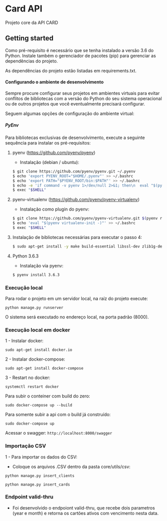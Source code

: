 # Card API

Projeto core da API CARD


## Getting started

Como pré-requisito é necessário que se tenha instalado a versão 3.6 do Python.
Instale também o gerenciador de pacotes (pip) para gerenciar as dependências do projeto.


As dependências do projeto estão listadas em requirements.txt.


#### Configurando o ambiente de desenvolvimento

Sempre procure configurar seus projetos em ambientes virtuais para evitar conflitos de bibliotecas com a versão do Python do seu sistema operacional ou de outros projetos que você eventualmente precisará configurar.

Seguem algumas opções de configuração do ambiente virtual:

##### PyEnv

Para bibliotecas exclusivas de desenvolvimento, execute a seguinte sequência para instalar os pré-requisitos:

 1. pyenv (https://github.com/pyenv/pyenv)
    - Instalação (debian / ubuntu):
    ```bash
    $ git clone https://github.com/pyenv/pyenv.git ~/.pyenv
    $ echo 'export PYENV_ROOT="$HOME/.pyenv"' >> ~/.bashrc
    $ echo 'export PATH="$PYENV_ROOT/bin:$PATH"' >> ~/.bashrc
    $ echo -e 'if command -v pyenv 1>/dev/null 2>&1; then\n  eval "$(pyenv init -)"\nfi' >> ~/.bashrc
    $ exec "$SHELL"
    ```
 2. pyenv-virtualenv (https://github.com/pyenv/pyenv-virtualenv)
    - Instalação como plugin do pyenv:
    ```bash
    $ git clone https://github.com/pyenv/pyenv-virtualenv.git $(pyenv root)/plugins/pyenv-virtualenv
    $ echo 'eval "$(pyenv virtualenv-init -)"' >> ~/.bashrc
    $ exec "$SHELL"
    ```

 3. Instalação de bibliotecas necessárias para executar o passo 4:
    ```bash
    $ sudo apt-get install -y make build-essential libssl-dev zlib1g-dev libbz2-dev libreadline-dev libsqlite3-dev wget curl llvm libncurses5-dev libncursesw5-dev xz-utils tk-dev libffi-dev
    ```

 4. Python 3.6.3
    - Instalação via pyenv:
    ```bash
    $ pyenv install 3.6.3
    ```


### Execução local

Para rodar o projeto em um servidor local, na raíz do projeto execute:


```
python manage.py runserver
```

O sistema será executado no endereço local, na porta padrão (8000).

### Execução local em docker

1 - Instalar docker:
```
sudo apt-get install docker.io
```

2 - Instalar docker-compose:
```
sudo apt-get install docker-compose
```

3 - Restart no docker:
```
systemctl restart docker
```

Para subir o conteiner com build do zero:
```
sudo docker-compose up --build
```

Para somente subir a api com o build já construído:
```
sudo docker-compose up
```

Acessar o swagger: ```http://localhost:8000/swagger```


### Importação CSV
1 - Para importar os dados do CSV:
- Coloque os arquivos .CSV dentro da pasta core/utils/csv:
```
python manage.py insert_clients
```
```
python manage.py insert_cards
```

### Endpoint valid-thru
- Foi desenvolvido o endpoiont valid-thru, que recebe dois parametros (year e month) e retorna os cartões ativos com vencimento nesta data.